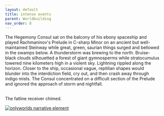 ```yaml
---
layout: default
title: intense events
parent: Worldbuilding
nav_order: 8
---
```


<div class="ow-story-box">
  The Hegemony Consul sat on the balcony of his ebony spaceship and played Rachmaninov's Prelude in C-sharp Minor on an ancient but well-maintained Steinway while great, green, saurian things surged and bellowed in the swamps below. A thunderstorm was brewing to the north. Bruise-black clouds silhouetted a forest of giant gymnosperms while stratocumulus towered nine kilometers high in a violent sky. Lightning rippled along the horizon. Closer to the ship, occasional vague, reptilian shapes would blunder into the interdiction field, cry out, and then crash away through indigo mists. <span class="ow-highlight">The Consul concentrated on a difficult section of the Prelude and ignored the approach of storm and nightfall.<br><br>

  The fatline receiver chimed.</span>
</div>

<div class="ow-screenshot">
  <a href="https://onlyworlds.com/map_tool" target="_blank">
    <img src="/assets/images/screenshots/intense-events-map-tool.png" alt="onlyworlds narrative element">
  </a>
</div>
 